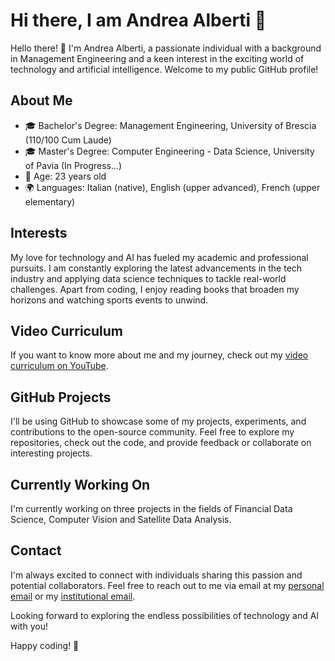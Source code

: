 # Hi there, I am Andrea Alberti 👋

Hello there! 👋 I'm Andrea Alberti, a passionate individual with a background in Management Engineering and a keen interest in the exciting world of technology and artificial intelligence. Welcome to my public GitHub profile!

## About Me

- 🎓 Bachelor's Degree: Management Engineering, University of Brescia (110/100 Cum Laude)
- 🎓 Master's Degree: Computer Engineering - Data Science, University of Pavia (In Progress...)
- 📅 Age: 23 years old
- 🌍 Languages: Italian (native), English (upper advanced), French (upper elementary)

## Interests

My love for technology and AI has fueled my academic and professional pursuits. I am constantly exploring the latest advancements in the tech industry and applying data science techniques to tackle real-world challenges. Apart from coding, I enjoy reading books that broaden my horizons and watching sports events to unwind.

## Video Curriculum

If you want to know more about me and my journey, check out my [video curriculum on YouTube](https://youtu.be/n3CD9vUCMOc).

## GitHub Projects

I'll be using GitHub to showcase some of my projects, experiments, and contributions to the open-source community. Feel free to explore my repositories, check out the code, and provide feedback or collaborate on interesting projects.

## Currently Working On

I'm currently working on three projects in the fields of Financial Data Science, Computer Vision and Satellite Data Analysis.

## Contact

I'm always excited to connect with individuals sharing this passion and potential collaborators. Feel free to reach out to me via email at my [personal email](mailto:andalberti99@gmail.com) or my [institutional email](mailto:andrea.alberti01@universitadipavia.it).

Looking forward to exploring the endless possibilities of technology and AI with you!

Happy coding! 🚀

